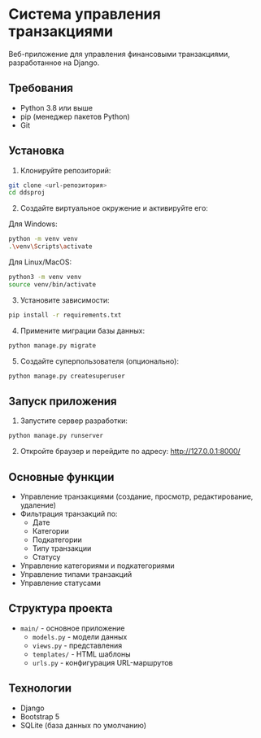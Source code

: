 # Система управления транзакциями

Веб-приложение для управления финансовыми транзакциями, разработанное на Django.

## Требования

- Python 3.8 или выше
- pip (менеджер пакетов Python)
- Git

## Установка

1. Клонируйте репозиторий:
```bash
git clone <url-репозитория>
cd ddsproj
```

2. Создайте виртуальное окружение и активируйте его:

Для Windows:
```bash
python -m venv venv
.\venv\Scripts\activate
```

Для Linux/MacOS:
```bash
python3 -m venv venv
source venv/bin/activate
```

3. Установите зависимости:
```bash
pip install -r requirements.txt
```

4. Примените миграции базы данных:
```bash
python manage.py migrate
```

5. Создайте суперпользователя (опционально):
```bash
python manage.py createsuperuser
```

## Запуск приложения

1. Запустите сервер разработки:
```bash
python manage.py runserver
```

2. Откройте браузер и перейдите по адресу: http://127.0.0.1:8000/

## Основные функции

- Управление транзакциями (создание, просмотр, редактирование, удаление)
- Фильтрация транзакций по:
  - Дате
  - Категории
  - Подкатегории
  - Типу транзакции
  - Статусу
- Управление категориями и подкатегориями
- Управление типами транзакций
- Управление статусами

## Структура проекта

- `main/` - основное приложение
  - `models.py` - модели данных
  - `views.py` - представления
  - `templates/` - HTML шаблоны
  - `urls.py` - конфигурация URL-маршрутов

## Технологии

- Django
- Bootstrap 5
- SQLite (база данных по умолчанию)

